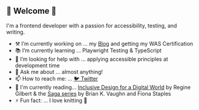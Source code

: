 ## 🌻 Welcome 🌻 

I'm a frontend developer with a passion for accessibility, testing, and writing.

- ⚒ I’m currently working on ... my [Blog](https://dev.to/ash_bergs) and getting my WAS Certification
- 📚 I’m currently learning ... Playwright Testing & TypeScript
- 🤔 I’m looking for help with ... applying accessible principles at development time
- 💬 Ask me about ... almost anything!
- 📫 How to reach me: ... [🐦 Twitter](https://twitter.com/ash_bergs)
- 📖 I'm currently reading... [Inclusive Design for a Digital World](https://reginegilbert.com/inclusive-design-book) by Regine Gilbert & the [Saga series](https://imagecomics.com/comics/series/saga) by Brian K. Vaughn and Fiona Staples
- ⚡ Fun fact: ... I love knitting 🧶  
